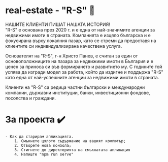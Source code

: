 # real-estate - "R-S" 🌆

НАШИТЕ КЛИЕНТИ ПИШАТ НАШАТА ИСТОРИЯ!  
"R-S" е основана през 2020 г. и е една от най-значимите агенции за недвижими имоти в страната. Компанията е изцяло българска и е фокусирана върху локалния пазар, като се стреми да предоставя на клиентите си индивидуализирана качествена услуга.

Основателят на "R-S", г-н Христо Панев, е считан за един от основоположниците на пазара за недвижими имоти в България и е ценен за приноса си във формирането и развитието му. С годините той успява да изгради модел за работа, който да издигне и поддържа "R-S" като една от най-успешните агенции за недвижими имоти в страната.

Клиенти на "R-S" са редица частни български и международни компании, държавни институции, банки, инвестиционни фондове, посолства и граждани. 

# За проекта ✔️
    - Как да старирам апликацията.
        1. Смъкнете цялото съдържание на вашият компютър;
        2. Отворете нова конзола;
        3. Стигнете до директорията на смъкнатата апликация
        4. Напиште "npm run serve"